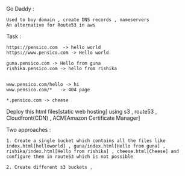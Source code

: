 Go Daddy : 

	Used to buy domain , create DNS records , nameservers 
	An alternative for Route53 in aws 

Task : 

	https://pensico.com  -> hello world
	https://www.pensico.com -> Hello world

	guna.pensico.com -> Hello from guna 
	rishika.pensico.com -> hello from rishika 


	www.pensico.com/hello -> hi 
	www.pensico.com/*   -> 404 page 

	*.pensico.com -> cheese 


Deploy this html files[static web hosting] using s3 , route53 , Cloudfront(CDN) , ACM[Amazon Certificate Manager] 

Two approaches : 

	1. Create a single bucket which contains all the files like index.html[helloworld] , guna/index.html[Hello from guna] , rishika/index.html[Hello from rishika] , cheese.html[Cheese] and configure them in route53 which is not possible 

	2. Create different s3 buckets , 
